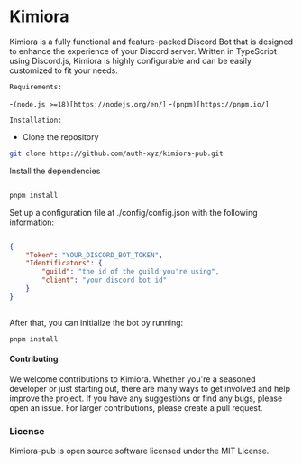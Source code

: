 # Kimiora

Kimiora is a fully functional and feature-packed Discord Bot that is designed to enhance the experience of your Discord server. Written in TypeScript using Discord.js, Kimiora is highly configurable and can be easily customized to fit your needs.

`Requirements:`

-`(node.js >=18)[https://nodejs.org/en/]`
-`(pnpm)[https://pnpm.io/]`

`Installation:`
- Clone the repository

```bash
git clone https://github.com/auth-xyz/kimiora-pub.git

```
    
Install the dependencies

```bash

pnpm install

```

Set up a configuration file at ./config/config.json with the following information:

```json

{
    "Token": "YOUR_DISCORD_BOT_TOKEN",
    "Identificators": {
        "guild": "the id of the guild you're using",
        "client": "your discord bot id"
    }
}
    
```

After that, you can initialize the bot by running:
    
```
pnpm install
```

#### Contributing
We welcome contributions to Kimiora. Whether you're a seasoned developer or just starting out, there are many ways to get involved and help improve the project. If you have any suggestions or find any bugs, please open an issue. For larger contributions, please create a pull request.

### License
Kimiora-pub is open source software licensed under the MIT License.